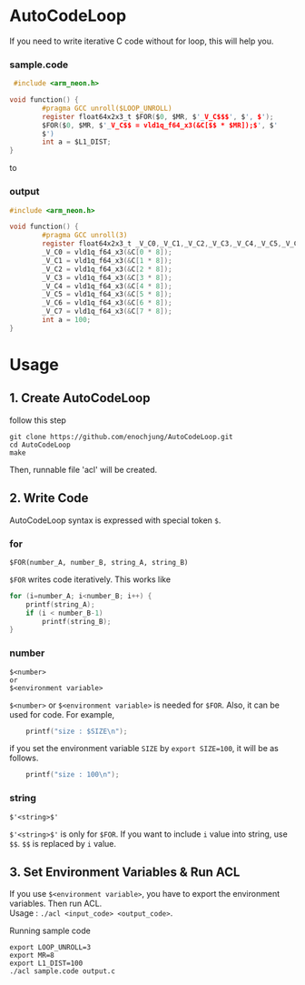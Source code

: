 # AutoCodeLoop

If you need to write iterative C code without for loop, this will help you.

### sample.code
```C
 #include <arm_neon.h>

void function() {
        #pragma GCC unroll($LOOP_UNROLL)
        register float64x2x3_t $FOR($0, $MR, $'_V_C$$$', $', $');
        $FOR($0, $MR, $'_V_C$$ = vld1q_f64_x3(&C[$$ * $MR]);$', $'
        $')
        int a = $L1_DIST;
}
```

to

### output
```C
#include <arm_neon.h>

void function() {
        #pragma GCC unroll(3)
        register float64x2x3_t _V_C0,_V_C1,_V_C2,_V_C3,_V_C4,_V_C5,_V_C6,_V_C7;
        _V_C0 = vld1q_f64_x3(&C[0 * 8]);
        _V_C1 = vld1q_f64_x3(&C[1 * 8]);
        _V_C2 = vld1q_f64_x3(&C[2 * 8]);
        _V_C3 = vld1q_f64_x3(&C[3 * 8]);
        _V_C4 = vld1q_f64_x3(&C[4 * 8]);
        _V_C5 = vld1q_f64_x3(&C[5 * 8]);
        _V_C6 = vld1q_f64_x3(&C[6 * 8]);
        _V_C7 = vld1q_f64_x3(&C[7 * 8]);
        int a = 100;
}
```

# Usage
## 1. Create AutoCodeLoop
follow this step
```shell
git clone https://github.com/enochjung/AutoCodeLoop.git
cd AutoCodeLoop
make
```
Then, runnable file 'acl' will be created.
## 2. Write Code
AutoCodeLoop syntax is expressed with special token `$`.
### for
```
$FOR(number_A, number_B, string_A, string_B)
```
`$FOR` writes code iteratively. This works like
```c
for (i=number_A; i<number_B; i++) {
    printf(string_A);
    if (i < number_B-1)
        printf(string_B);
}
```
### number
```
$<number>
or
$<environment variable>
```
`$<number>` or `$<environment variable>` is needed for `$FOR`. Also, it can be used for code. For example,
```C
    printf("size : $SIZE\n");
```
if you set the environment variable `SIZE` by `export SIZE=100`, it will be as follows.
```C
    printf("size : 100\n");
```

### string
```
$'<string>$'
```
`$'<string>$'` is only for `$FOR`. If you want to include `i` value into string, use `$$`. `$$` is replaced by `i` value.
## 3. Set Environment Variables & Run ACL
If you use `$<environment variable>`, you have to export the environment variables.
Then run ACL.   
Usage : `./acl <input_code> <output_code>`.

Running sample code
```shell
export LOOP_UNROLL=3
export MR=8
export L1_DIST=100
./acl sample.code output.c
```
